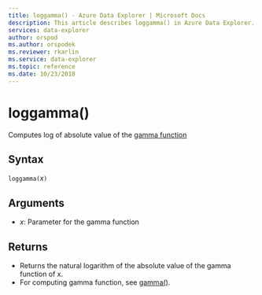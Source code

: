 ```yaml
---
title: loggamma() - Azure Data Explorer | Microsoft Docs
description: This article describes loggamma() in Azure Data Explorer.
services: data-explorer
author: orspod
ms.author: orspodek
ms.reviewer: rkarlin
ms.service: data-explorer
ms.topic: reference
ms.date: 10/23/2018
---
```

# loggamma()

Computes log of absolute value of the [gamma function](https://en.wikipedia.org/wiki/Gamma_function)

## Syntax

`loggamma(`*x*`)`

## Arguments

* *x*: Parameter for the gamma function

## Returns

* Returns the natural logarithm of the absolute value of the gamma function of x.
* For computing gamma function, see [gamma()](gammafunction.md).
